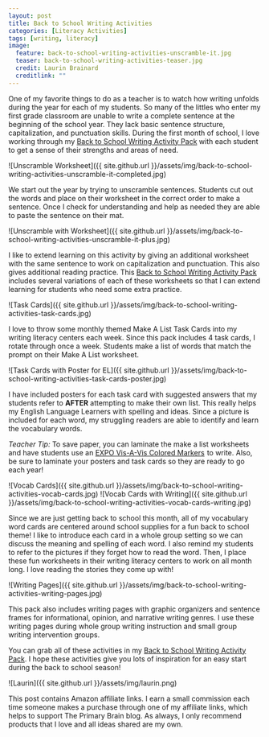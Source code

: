 ```yaml
---
layout: post
title: Back to School Writing Activities
categories: [Literacy Activities]
tags: [writing, literacy]
image:
  feature: back-to-school-writing-activities-unscramble-it.jpg
  teaser: back-to-school-writing-activities-teaser.jpg
  credit: Laurin Brainard
  creditlink: ""
---
```

One of my favorite things to do as a teacher is to watch how writing unfolds during the year for each of my students. So many of the littles who enter my first grade classroom are unable to write a complete sentence at the beginning of the school year. They lack basic sentence structure, capitalization, and punctuation skills. During the first month of school, I love working through my [Back to School Writing Activity Pack](http://bit.ly/2Ji5cdZ) with each student to get a sense of their strengths and areas of need. 

![Unscramble Worksheet]({{ site.github.url }}/assets/img/back-to-school-writing-activities-unscramble-it-completed.jpg)

We start out the year by trying to unscramble sentences. Students cut out the words and place on their worksheet in the correct order to make a sentence. Once I check for understanding and help as needed they are able to paste the sentence on their mat. 

![Unscramble with Worksheet]({{ site.github.url }}/assets/img/back-to-school-writing-activities-unscramble-it-plus.jpg)

I like to extend learning on this activity by giving an additional worksheet with the same sentence to work on capitalization and punctuation. This also gives additional reading practice. This [Back to School Writing Activity Pack](http://bit.ly/2Ji5cdZ) includes several variations of each of these worksheets so that I can extend learning for students who need some extra practice. 

![Task Cards]({{ site.github.url }}/assets/img/back-to-school-writing-activities-task-cards.jpg)

I love to throw some monthly themed Make A List Task Cards into my writing literacy centers each week. Since this pack includes 4 task cards, I rotate through once a week. Students make a list of words that match the prompt on their Make A List worksheet.

![Task Cards with Poster for EL]({{ site.github.url }}/assets/img/back-to-school-writing-activities-task-cards-poster.jpg)

I have included posters for each task card with suggested answers that my students refer to **AFTER** attempting to make their own list. This really helps my English Language Learners with spelling and ideas. Since a picture is included for each word, my struggling readers are able to identify and learn the vocabulary words. 

_Teacher Tip:_ To save paper, you can laminate the make a list worksheets and have students use an <a target="_blank" href="https://www.amazon.com/gp/product/B00006IFGW/ref=as_li_tl?ie=UTF8&camp=1789&creative=9325&creativeASIN=B00006IFGW&linkCode=as2&tag=theprimarybra-20&linkId=6ee3e15837bf302317e0a8d77c82db04">EXPO Vis-A-Vis Colored Markers</a><img src="//ir-na.amazon-adsystem.com/e/ir?t=theprimarybra-20&l=am2&o=1&a=B00006IFGW" width="1" height="1" border="0" alt="" style="border:none !important; margin:0px !important;" /> to write. Also, be sure to laminate your posters and task cards so they are ready to go each year!

![Vocab Cards]({{ site.github.url }}/assets/img/back-to-school-writing-activities-vocab-cards.jpg)
![Vocab Cards with Writing]({{ site.github.url }}/assets/img/back-to-school-writing-activities-vocab-cards-writing.jpg)

Since we are just getting back to school this month, all of my vocabulary word cards are centered around school supplies for a fun back to school theme! I like to introduce each card in a whole group setting so we can discuss the meaning and spelling of each word. I also remind my students to refer to the pictures if they forget how to read the word. Then, I place these fun worksheets in their writing literacy centers to work on all month long. I love reading the stories they come up with! 

![Writing Pages]({{ site.github.url }}/assets/img/back-to-school-writing-activities-writing-pages.jpg)

This pack also includes writing pages with graphic organizers and sentence frames for informational, opinion, and narrative writing genres. I use these writing pages during whole group writing instruction and small group writing intervention groups. 

You can grab all of these activities in my [Back to School Writing Activity Pack](http://bit.ly/2Ji5cdZ). I hope these activities give you lots of inspiration for an easy start during the back to school season! 

![Laurin]({{ site.github.url }}/assets/img/laurin.png)

This post contains Amazon affiliate links. I earn a small commission each time someone makes a purchase through one of my affiliate links, which helps to support The Primary Brain blog. As always, I only recommend products that I love and all ideas shared are my own. 